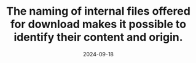 ---
N: '145'
Rubrique: Liens
title: The naming of internal files offered for download makes it possible to identify their content and origin.
abstract: 
categories: ["Links"]
agrege: O4145-E050
opquast: '4 145'
indiceebook: '50'
description: "Rule n° 050"
before: "049"
weight: "050"
after: "051"
actif: '1'
layout: rules
date: 2024-09-18
tags: ["", ""]
objectif: ["", ""]
Meo: [""]
Controle: [""
]
epubcheck: 
ace: 
Source: ["Opquast"]
Referentiel: [""]
Steps: ["", ""]
---